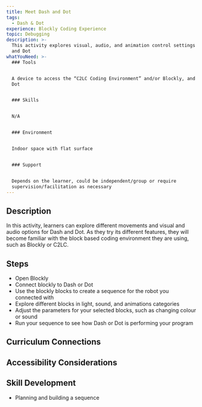 ```yaml
---
title: Meet Dash and Dot
tags:
  - Dash & Dot
experience: Blockly Coding Experience
topic: Debugging
description: >-
  This activity explores visual, audio, and animation control settings for Dash
  and Dot
whatYouNeed: >-
  ### Tools


  A device to access the “C2LC Coding Environment” and/or Blockly, and Dash and
  Dot


  ### Skills


  N/A


  ### Environment


  Indoor space with flat surface


  ### Support


  Depends on the learner, could be independent/group or require
  supervision/facilitation as necessary
---
```

## Description

In this activity, learners can explore different movements and visual and audio options for Dash and Dot. As they try its different features, they will become familiar with the block based coding environment they are using, such as Blockly or C2LC.

## Steps

* Open Blockly
* Connect blockly to Dash or Dot
* Use the blockly blocks to create a sequence for the robot you connected with
* Explore different blocks in light, sound, and animations categories
* Adjust the parameters for your selected blocks, such as changing colour or sound
* Run your sequence to see how Dash or Dot is performing your program

## Curriculum Connections

## Accessibility Considerations

## Skill Development

* Planning and building a sequence
